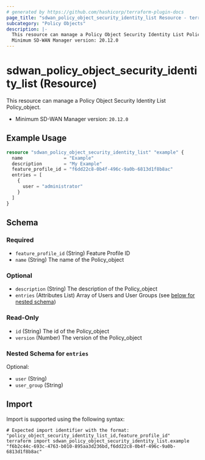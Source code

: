 ```yaml
---
# generated by https://github.com/hashicorp/terraform-plugin-docs
page_title: "sdwan_policy_object_security_identity_list Resource - terraform-provider-sdwan"
subcategory: "Policy Objects"
description: |-
  This resource can manage a Policy Object Security Identity List Policy_object.
  Minimum SD-WAN Manager version: 20.12.0
---
```


# sdwan_policy_object_security_identity_list (Resource)

This resource can manage a Policy Object Security Identity List Policy_object.
  - Minimum SD-WAN Manager version: `20.12.0`

## Example Usage

```terraform
resource "sdwan_policy_object_security_identity_list" "example" {
  name               = "Example"
  description        = "My Example"
  feature_profile_id = "f6dd22c8-0b4f-496c-9a0b-6813d1f8b8ac"
  entries = [
    {
      user = "administrator"
    }
  ]
}
```

<!-- schema generated by tfplugindocs -->
## Schema

### Required

- `feature_profile_id` (String) Feature Profile ID
- `name` (String) The name of the Policy_object

### Optional

- `description` (String) The description of the Policy_object
- `entries` (Attributes List) Array of Users and User Groups (see [below for nested schema](#nestedatt--entries))

### Read-Only

- `id` (String) The id of the Policy_object
- `version` (Number) The version of the Policy_object

<a id="nestedatt--entries"></a>
### Nested Schema for `entries`

Optional:

- `user` (String)
- `user_group` (String)

## Import

Import is supported using the following syntax:

```shell
# Expected import identifier with the format: "policy_object_security_identity_list_id,feature_profile_id"
terraform import sdwan_policy_object_security_identity_list.example "f6b2c44c-693c-4763-b010-895aa3d236bd,f6dd22c8-0b4f-496c-9a0b-6813d1f8b8ac"
```
